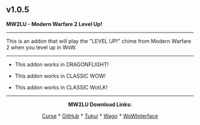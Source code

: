 v1.0.5
------------------------------

**MW2LU - Modern Warfare 2 Level Up!**

------------------------------

This is an addon that will play the "LEVEL UP!" chime from Modern Warfare 2 when you level up in WoW.

------------------------------

- This addon works in DRAGONFLIGHT!

- This addon works in CLASSIC WOW!

- This addon works in CLASSIC WotLK!

------------------------------
<div align="center">

**MW2LU Download Links:**

[Curse](https://www.curseforge.com/wow/addons/mw2lu "This link takes you to the Curseforge.com website, you may download it here and help support the developers.") * [GitHub](https://github.com/donniedice/MW2LU "This link takes you to the GitHub.com website, you may download it here.") * [Tukui](https://www.tukui.org/addons.php?id=230 "This link takes you to the Tukui.org website, you may download it here.") * [Wago](https://addons.wago.io/addons/mw2lu "This link takes you to the Wago.io website, you may download it here and help support the developers.") * [WoWInterface](https://www.wowinterface.com/downloads/info26258-MW2LU-ModernWarfare2LevelUp.html "This link takes you to the WoWInterface.com website, you may download it here.")

</div>
